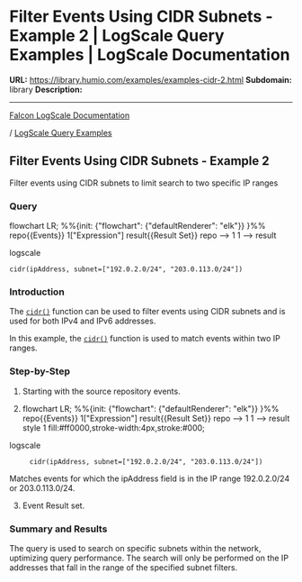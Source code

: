 # Filter Events Using CIDR Subnets - Example 2 | LogScale Query Examples | LogScale Documentation

**URL:** https://library.humio.com/examples/examples-cidr-2.html
**Subdomain:** library
**Description:** 

---

[Falcon LogScale Documentation](https://library.humio.com)

/ [LogScale Query Examples](examples.html)

## Filter Events Using CIDR Subnets - Example 2

Filter events using CIDR subnets to limit search to two specific IP ranges 

### Query

flowchart LR; %%{init: {"flowchart": {"defaultRenderer": "elk"}} }%% repo{{Events}} 1["Expression"] result{{Result Set}} repo --> 1 1 --> result

logscale
    
    
    cidr(ipAddress, subnet=["192.0.2.0/24", "203.0.113.0/24"])

### Introduction

The [`cidr()`](https://library.humio.com/data-analysis/functions-cidr.html) function can be used to filter events using CIDR subnets and is used for both IPv4 and IPv6 addresses. 

In this example, the [`cidr()`](https://library.humio.com/data-analysis/functions-cidr.html) function is used to match events within two IP ranges. 

### Step-by-Step

  1. Starting with the source repository events.

  2. flowchart LR; %%{init: {"flowchart": {"defaultRenderer": "elk"}} }%% repo{{Events}} 1["Expression"] result{{Result Set}} repo --> 1 1 --> result style 1 fill:#ff0000,stroke-width:4px,stroke:#000;

logscale
         
         cidr(ipAddress, subnet=["192.0.2.0/24", "203.0.113.0/24"])

Matches events for which the ipAddress field is in the IP range 192.0.2.0/24 or 203.0.113.0/24. 

  3. Event Result set.




### Summary and Results

The query is used to search on specific subnets within the network, uptimizing query performance. The search will only be performed on the IP addresses that fall in the range of the specified subnet filters.
